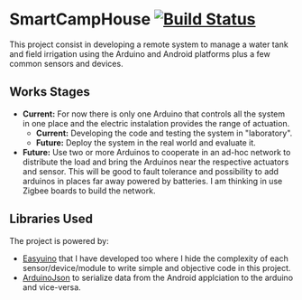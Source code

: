 # SmartCampHouse [![Build Status](https://travis-ci.org/Strabox/SmartCampHouse.svg?branch=master)](https://travis-ci.org/Strabox/SmartCampHouse)

This project consist in developing a remote system to manage a water tank and field irrigation using the Arduino and Android platforms plus a few common sensors and devices.

## Works Stages

* **Current:** For now there is only one Arduino that controls all the system in one place and the electric instalation provides the range of actuation.
  - **Current:** Developing the code and testing the system in "laboratory".
  - **Future:** Deploy the system in the real world and evaluate it.
* **Future:** Use two or more Arduinos to cooperate in an ad-hoc network to distribute the load and bring the Arduinos near the respective actuators and sensor. This will be good to fault tolerance and possibility to add arduinos in places far away powered by batteries. I am thinking in use Zigbee boards to build the network.

## Libraries Used

The project is powered by:
* [Easyuino](https://github.com/Strabox/Easyuino) that I have developed too where I hide the complexity of each sensor/device/module to write simple and objective code in this project.
* [ArduinoJson](https://github.com/bblanchon/ArduinoJson) to serialize data from the Android applciation to the arduino and vice-versa.
